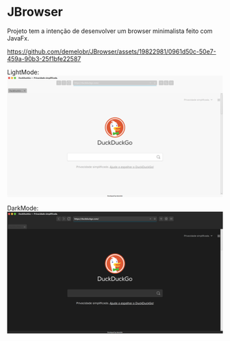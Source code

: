 # JBrowser
Projeto tem a intenção de desenvolver um browser minimalista feito com JavaFx.

https://github.com/demelobr/JBrowser/assets/19822981/0961d50c-50e7-459a-90b3-25f1bfe22587

LightMode:
<img src="JBrowser/src/main/resources/gui/images/jbrowser-light.png">

DarkMode:
<img src="JBrowser/src/main/resources/gui/images/jbrowser-dark.png">
